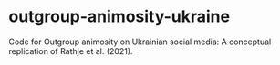 # outgroup-animosity-ukraine
Code for Outgroup animosity on Ukrainian social media: A conceptual replication of Rathje et al. (2021).

